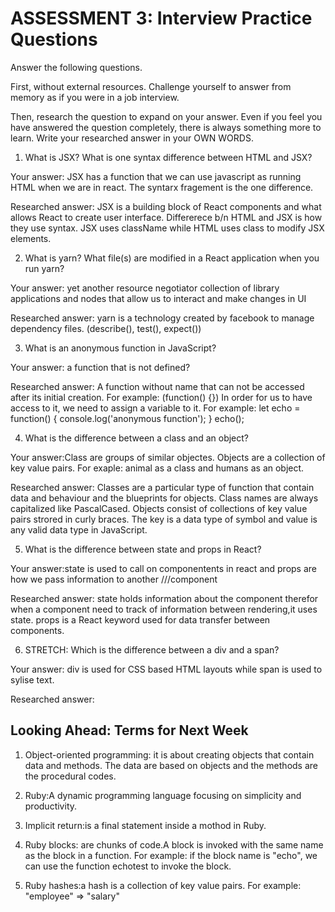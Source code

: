 # ASSESSMENT 3: Interview Practice Questions

Answer the following questions.

First, without external resources. Challenge yourself to answer from memory as if you were in a job interview.

Then, research the question to expand on your answer. Even if you feel you have answered the question completely, there is always something more to learn. Write your researched answer in your OWN WORDS.

1. What is JSX? What is one syntax difference between HTML and JSX?

Your answer: JSX has a function that we can use javascript as running HTML when we are in react. The syntarx fragement is the one difference.

Researched answer: JSX is a building block of React components and what allows React to create user interface.
Differerece b/n HTML and JSX is how they use syntax. JSX uses className while HTML uses class to modify JSX elements. 

2. What is yarn? What file(s) are modified in a React application when you run yarn?

Your answer: yet another resource negotiator collection of library applications and nodes that allow us to interact and make changes in UI 

Researched answer: yarn is a technology created by facebook to manage dependency files. (describe(), test(), expect())

3. What is an anonymous function in JavaScript?

Your answer: a function that is not defined?

Researched answer: A function without name that can not be accessed after its initial creation.
For example: (function() {})
In order for us to have access to it, we need to assign a variable to it. 
For example: let echo = function() {
    console.log('anonymous function');
    }
    echo();

4. What is the difference between a class and an object?

Your answer:Class are groups of similar objectes. Objects are a collection of key value pairs.
For exaple: animal as a class and humans as an object. 

Researched answer: Classes are a particular type of function that contain data and behaviour and the blueprints for objects. Class names are always capitalized like PascalCased. 
Objects consist of collections of key value pairs strored in curly braces. The key is a data type of symbol and value is any valid data type in JavaScript. 

5. What is the difference between state and props in React?

Your answer:state is used to call on componentents in react and props are how we pass information to another ///component

Researched answer: state holds information about the component therefor when a component need to track of information between rendering,it uses state. props is a React keyword used for data transfer between components. 

6. STRETCH: Which is the difference between a div and a span?

Your answer: div is used for CSS based HTML layouts while span is used to sylise text. 

Researched answer:

## Looking Ahead: Terms for Next Week

1. Object-oriented programming: it is about creating objects that contain data and methods. The data are based on objects and the methods are the procedural codes.

2. Ruby:A dynamic programming language focusing on simplicity and productivity. 

3. Implicit return:is a final statement inside a mothod in Ruby.

4. Ruby blocks: are chunks of code.A block is invoked with the same name as the block in a function. 
For example: if the block name is "echo", we can use the function echotest to invoke the block.

5. Ruby hashes:a hash is a collection of key value pairs. For example: "employee" => "salary"


